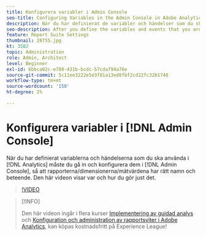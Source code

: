 ```yaml
---
title: Konfigurera variabler i Admin Console
seo-title: Configuring Variables in the Admin Console in Adobe Analytics
description: När du har definierat de variabler och händelser som du ska använda i din Analytics-implementering måste du gå in och konfigurera dem i Admin Console, så att rapporterna/dimensionerna/mätvärdena alla har rätt namn och beteende. Den här videon visar var och hur du gör just det.
seo-description: After you define the variables and events that you are going to use in your Analytics implementation, you will need to go in and configure them in the Admin Console, so that the reports/dimensions/metrics all have the right names and behavior. This video shows you where and how to do just that. Adobe Analytics
feature: Report Suite Settings
thumbnail: 28755.jpg
kt: 3582
topic: Administration
role: Admin, Architect
level: Beginner
exl-id: 6bbca02c-e788-431b-bcdc-57cda794a76e
source-git-commit: 5c11ee3222e5e3f81a13ed8fbf2cd22fc32b1740
workflow-type: tm+mt
source-wordcount: '150'
ht-degree: 2%

---
```


# Konfigurera variabler i [!DNL Admin Console]

När du har definierat variablerna och händelserna som du ska använda i [!DNL Analytics] måste du gå in och konfigurera dem i [!DNL Admin Console], så att rapporterna/dimensionerna/mätvärdena har rätt namn och beteende. Den här videon visar var och hur du gör just det.

>[!VIDEO](https://video.tv.adobe.com/v/28755/?quality=12)

>[!INFO]
>
> Den här videon ingår i flera kurser [Implementering av guidad analys](https://experienceleague.adobe.com/?recommended=Analytics-D-1-2019.1) och [Konfiguration och administration av rapportsviter i Adobe Analytics](https://experienceleague.adobe.com/?recommended=Analytics-A-1-2021.1.administration), kan köpas kostnadsfritt på Experience League!

